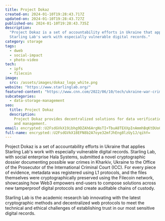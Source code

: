 ```yaml
---
title: Project Dokaz
created-on: 2024-01-10T19:28:43.717Z
updated-on: 2024-01-10T19:28:43.727Z
published-on: 2024-01-10T19:28:43.735Z
description:
  "Project Dokaz is a set of accountability efforts in Ukraine that applies
  Starling Lab's work with especially vulnerable digital records."
category: storage
tags:
  - dweb
  - social-impact
  - photo-video
tech:
  - ipfs
  - filecoin
image:
  src: /assets/images/dokaz_logo_white.png
website: "https://www.starlinglab.org/"
featured-content: "https://www.cnn.com/2022/06/10/tech/ukraine-war-crimes-blockchain/index.html"
subcategories:
  - data-storage-management
seo:
  title: Project Dokaz
  description:
    Project Dokaz provides decentralized solutions for data verification
    and management.
email: encrypted::U2FsdGVkX19ibhg9DZAh6ArgNsTI+TbuA8TEXXpInAmmhBqKtDUo0PBYDJAbDIGT
full-name: encrypted::U2FsdGVkX18EFN8b2A7oye32mfJhEng8lzUy1J/qihY=
---
```


Project Dokaz is a set of accountability efforts in Ukraine that applies Starling Lab's work with especially vulnerable digital records. Starling Lab, with social enterprise Hala Systems, submitted a novel cryptographic dossier documenting possible war crimes in Kharkiv, Ukraine to the Office of the Prosecutor of the International Criminal Court (ICC). For every piece of evidence, metadata was registered using L1 protocols, and the files themselves were cryptographically preserved using the Filecoin network, showcasing how Web3 empowers end-users to compose solutions across new tamperproof digital protocols and create auditable chains of custody.

Starling Lab is the academic research lab innovating with the latest cryptographic methods and decentralized web protocols to meet the technical and ethical challenges of establishing trust in our most sensitive digital records.
